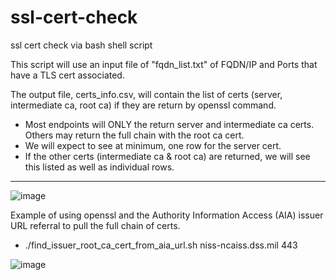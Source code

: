# ssl-cert-check
ssl cert check via bash shell script

This script will use an input file of "fqdn_list.txt" of  FQDN/IP and Ports that have a TLS cert associated.

The output file, certs_info.csv, will contain the list of certs (server, intermediate ca, root ca) if they are return by openssl command.
- Most endpoints will ONLY the return server and intermediate ca certs.   Others may return the full chain with the root ca cert.
- We will expect to see at minimum, one row for the server cert.
- If the other certs (intermediate ca & root ca) are returned, we will see this listed as well as individual rows.   
  


****
![image](https://github.com/user-attachments/assets/8497e310-2fc4-41f3-be99-20f8a92d04ab)

  
Example of using openssl and the Authority Information Access (AIA) issuer URL referral to pull the full chain of certs.   
- ./find_issuer_root_ca_cert_from_aia_url.sh niss-ncaiss.dss.mil 443

![image](https://github.com/user-attachments/assets/3d3186d5-e827-4bf0-842d-ace146226b64)
